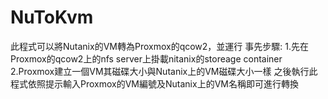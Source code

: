 # NuToKvm
此程式可以將Nutanix的VM轉為Proxmox的qcow2，並運行
事先步驟:
    1.先在Proxmox的qcow2上的nfs server上掛載nitanix的storeage container
    2.Proxmox建立一個VM其磁碟大小與Nutanix上的VM磁碟大小一樣
    之後執行此程式依照提示輸入Proxmox的VM編號及Nutanix上的VM名稱即可進行轉換
